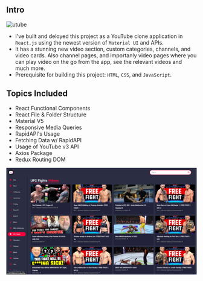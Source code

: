 ## Intro
![utube](https://user-images.githubusercontent.com/29084790/195362823-eb9d671e-4f16-49c9-9ed6-d15882183c41.png)

- I've built and deloyed this project as a YouTube clone application in `React.js` using the newest version of `Material UI` and APIs.
- It has a stunning new video section, custom categories, channels, and video cards. Also channel pages, and importanly video pages where you can play video on the go from the app, see the relevant videos and much more.
- Prerequisite for building this project: `HTML`, `CSS`, and `JavaScript`.

## Topics Included
- React Functional Components
- React File & Folder Structure
- Material V5
- Responsive Media Queries
- RapidAPI's Usage
- Fetching Data w/ RapidAPI
- Usage of YouTube v3 API
- Axios Package
- Redux Routing DOM

![Demo](./preview.png)
